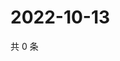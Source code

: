 # 2022-10-13

共 0 条

<!-- BEGIN WEIBO -->
<!-- 最后更新时间 Thu Oct 13 2022 21:46:35 GMT+0800 (China Standard Time) -->

<!-- END WEIBO -->
